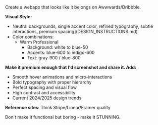 Create a webapp that looks like it belongs on Awwwards/Dribbble. 

**Visual Style:**
- Neutral backgrounds, single accent color, refined typography, subtle interactions, premium spacing](DESIGN_INSTRUCTIONS.md)
- Color combinations:
  - Warm Professional
    - Background: white to blue-50
    - Accents: blue-600 to indigo-600
    - Text: gray-900 / blue-800


**Make it premium enough that I'd screenshot and share it. Add:**
- Smooth hover animations and micro-interactions
- Bold typography with proper hierarchy  
- Perfect spacing and visual flow
- High contrast and accessibility
- Current 2024/2025 design trends

**Reference sites:** Think Stripe/Linear/Framer quality

Don't make it functional but boring - make it STUNNING.